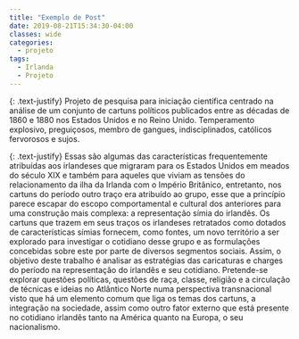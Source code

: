 ```yaml
---
title: "Exemplo de Post"
date: 2019-08-21T15:34:30-04:00
classes: wide
categories:
  - projeto
tags:
  - Irlanda
  - Projeto
---
```

{: .text-justify}
Projeto de pesquisa para iniciação científica centrado na análise de um conjunto de cartuns políticos publicados entre as décadas de 1860 e 1880 nos Estados Unidos e no Reino Unido. Temperamento explosivo, preguiçosos, membro de gangues, indisciplinados, católicos fervorosos e sujos.

{: .text-justify}
Essas são algumas das características frequentemente atribuídas aos irlandeses que migraram para os Estados Unidos em meados do século XIX e também para aqueles que viviam as tensões do relacionamento da ilha da Irlanda com o Império Britânico, entretanto, nos cartuns do período outro traço era atribuído ao grupo, esse que a princípio parece escapar do escopo comportamental e cultural dos anteriores para uma construção mais complexa: a representação símia do irlandês. Os cartuns que trazem em seus traços os irlandeses retratados como dotados de características símias fornecem, como fontes, um novo território a ser explorado para investigar o cotidiano desse grupo e as formulações concebidas sobre este por parte de diversos segmentos sociais. Assim, o objetivo deste trabalho é analisar as estratégias das caricaturas e charges do período na representação do irlandês e seu cotidiano. Pretende-se explorar questões políticas, questões de raça, classe, religião e a circulação de técnicas e ideias no Atlântico Norte numa perspectiva transnacional visto que há um elemento comum que liga os temas dos cartuns, a integração na sociedade, assim como outro fator externo que está presente no cotidiano irlandês tanto na América quanto na Europa, o seu nacionalismo.
